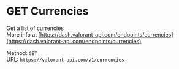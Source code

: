 <!-- This file is automatically generated! Do not edit it directly! See https://github.com/techchrism/valorant-api-docs/blob/trunk/contributing.md for more information. -->

# GET Currencies

Get a list of currencies  
More info at [https://dash.valorant-api.com/endpoints/currencies](https://dash.valorant-api.com/endpoints/currencies)  


Method: `GET`  
URL: `https://valorant-api.com/v1/currencies`  
